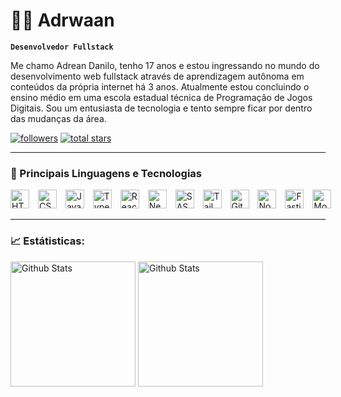 # 🧑‍💻 Adrwaan

**`Desenvolvedor Fullstack`**

Me chamo Adrean Danilo, tenho 17 anos e estou ingressando no mundo do desenvolvimento web fullstack através de aprendizagem autônoma em conteúdos da própria internet há 3 anos. Atualmente estou concluindo o ensino médio em uma escola estadual técnica de Programação de Jogos Digitais. Sou um entusiasta de tecnologia e tento sempre ficar por dentro das mudanças da área.

<a href="https://github.com/Adrwaan?tab=followers">
<img alt="followers" title="Me siga no Github" src="https://custom-icon-badges.demolab.com/github/followers/Adrwaan?color=236ad3&labelColor=1155ba&style=for-the-badge&logo=github&label=Follow&logoColor=white"/></a>
<a href="https://github.com/Adrwaan?tab=repositories&sort=stargazers">
<img alt="total stars" title="Total de estrelas no GitHub" src="https://custom-icon-badges.demolab.com/github/stars/Adrwaan?color=55960c&style=for-the-badge&labelColor=488207&logo=star"/></a>

</p>

---

### 🤖 Principais Linguagens e Tecnologias

<p style="min-width: max-content">
<img
  alt="HTML"
  title="HTML"
  width="30px"
  style="margin-right: 10px;"
  src=https://cdn.jsdelivr.net/gh/devicons/devicon@latest/icons/html5/html5-original.svg
/>
<img
  alt="CSS"
  title="CSS"
  width="30px"
  style="margin-right: 10px;"
  src=https://cdn.jsdelivr.net/gh/devicons/devicon@latest/icons/css3/css3-original.svg
/>
<img
  alt="JavaScript"
  title="JavaScript"
  width="30px"
  style="margin-right: 10px;"
  src=https://cdn.jsdelivr.net/gh/devicons/devicon@latest/icons/javascript/javascript-original.svg
/>
<img
  alt="Typescript"
  title="Typescript"
  width="30px"
  style="margin-right: 10px;"
  src=https://cdn.jsdelivr.net/gh/devicons/devicon@latest/icons/typescript/typescript-original.svg
/>
<img
  alt="React"
  title="React"
  width="30px"
  style="margin-right: 10px;"
  src=https://cdn.jsdelivr.net/gh/devicons/devicon@latest/icons/react/react-original.svg
/>
<img
  alt="NextJS"
  title="NextJS"
  width="30px"
  style="margin-right: 10px;"
  src="https://cdn.jsdelivr.net/gh/devicons/devicon@latest/icons/nextjs/nextjs-original.svg"
/>
<img
  alt="SASS"
  title="SASS"
  width="30px"
  style="margin-right: 10px;"
  src="https://cdn.jsdelivr.net/gh/devicons/devicon@latest/icons/sass/sass-original.svg"
/>
<img
  alt="TailwindCSS"
  title="TailwindCSS"
  width="30px"
  style="margin-right: 10px;"
  src="https://cdn.jsdelivr.net/gh/devicons/devicon@latest/icons/tailwindcss/tailwindcss-original.svg"
/>
<img
  alt="Git"
  title="Git"
  width="30px"
  style="margin-right: 10px;"
  src="https://cdn.jsdelivr.net/gh/devicons/devicon@latest/icons/git/git-original.svg"
/>
<img
  alt="NodeJS"
  title="NodeJS"
  width="30px"
  style="margin-right: 10px;"
  src="https://cdn.jsdelivr.net/gh/devicons/devicon@latest/icons/nodejs/nodejs-original.svg"
/>
<img
  alt="Fastify"
  title="Fastify"
  width="30px"
  style="margin-right: 10px;"
  src="https://cdn.jsdelivr.net/gh/devicons/devicon@latest/icons/fastify/fastify-plain.svg"
/>
<img
  alt="MongoDB"
  title="MongoDB"
  width="30px"
  style="margin-right: 10px;"
  src="https://cdn.jsdelivr.net/gh/devicons/devicon@latest/icons/mongodb/mongodb-original.svg"
/>
</p>

---

### 📈 Estátisticas:

<img
  alt="Github Stats"
  height="200"
  src="https://github-readme-stats.vercel.app/api?username=Adrwaan&include_all_commits=true&show_icons=true&hide=prs&locale=pt-br&theme=dark"
/>
<img
  alt="Github Stats"
  height="200"
  src="https://github-readme-stats.vercel.app/api/top-langs?username=Adrwaan&locale=pt-br&theme=dark&layout=compact&custom_title=Tecnologias&langs_count=8"
/>
